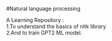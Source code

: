 #Natural language processing 

A Learning Repository : <br/>
   1.To understand the basics of nltk library<br/>
   2.And to train GPT2 ML model.
